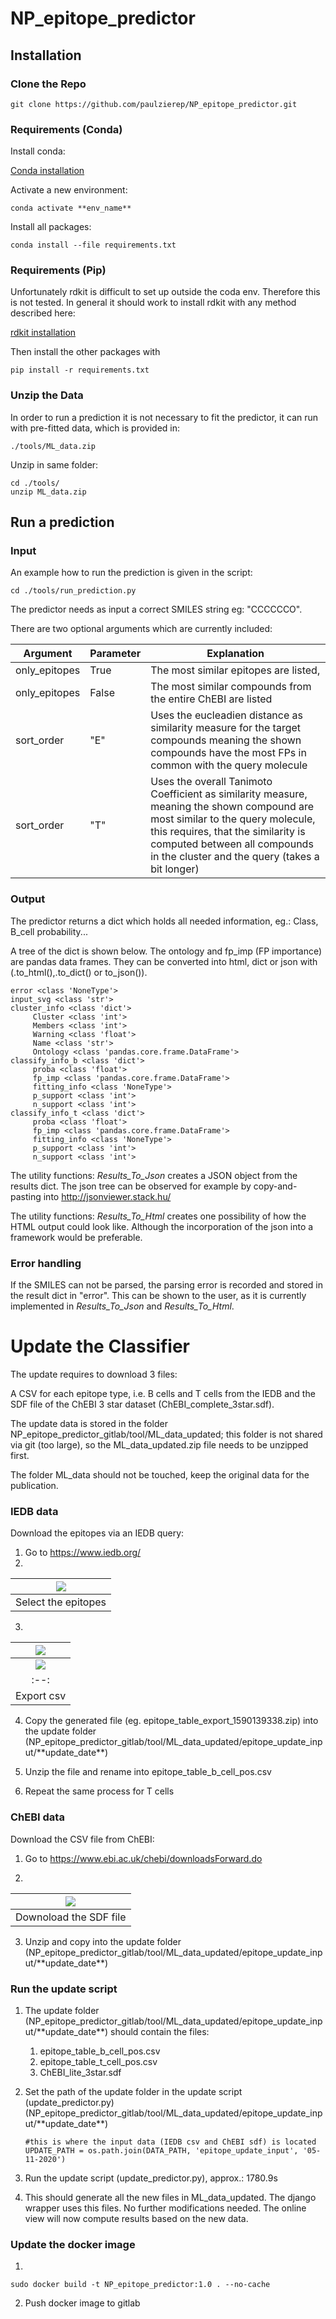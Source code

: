 # NP_epitope_predictor

## Installation

### Clone the Repo

```
git clone https://github.com/paulzierep/NP_epitope_predictor.git
```

### Requirements (Conda)

Install conda:

[Conda installation](https://docs.conda.io/projects/conda/en/latest/user-guide/install/)

Activate a new environment:

```
conda activate **env_name**
```

Install all packages:

```
conda install --file requirements.txt
```

### Requirements (Pip)

Unfortunately rdkit is difficult to set up outside the coda env. Therefore this is not tested.
In general it should work to install rdkit with any method described here:

[rdkit installation](http://www.rdkit.org/docs/Install.html)

Then install the other packages with 

```
pip install -r requirements.txt
```

### Unzip the Data

In order to run a prediction it is not necessary to fit the predictor, it can run with pre-fitted data, which is provided in:

```
./tools/ML_data.zip
```

Unzip in same folder:

```
cd ./tools/
unzip ML_data.zip
```

## Run a prediction

### Input

An example how to run the prediction is given in the script:

```
cd ./tools/run_prediction.py
```

The predictor needs as input a correct SMILES string eg: "CCCCCCO".

There are two optional arguments which are currently included:

Argument | Parameter | Explanation
------------ | ----------|---
only_epitopes | True | The most similar epitopes are listed, 
only_epitopes | False | The most similar compounds from the entire ChEBI are listed
sort_order | "E" | Uses the eucleadien distance as similarity measure for the target compounds meaning the shown compounds have the most FPs in common with the query molecule 
sort_order | "T" | Uses the overall Tanimoto Coefficient as similarity measure, meaning the shown compound are most similar to the query molecule, this requires, that the similarity is computed between all compounds in the cluster and the query (takes a bit longer)

### Output

The predictor returns a dict which holds all needed information, eg.: Class, B_cell probability...

A tree of the dict is shown below. The ontology and fp_imp (FP importance) are pandas data frames. They can be converted into html, dict or json with (.to_html(),.to_dict() or to_json()).

```
error <class 'NoneType'>
input_svg <class 'str'>
cluster_info <class 'dict'>
	 Cluster <class 'int'>
	 Members <class 'int'>
	 Warning <class 'float'>
	 Name <class 'str'>
	 Ontology <class 'pandas.core.frame.DataFrame'>
classify_info_b <class 'dict'>
	 proba <class 'float'>
	 fp_imp <class 'pandas.core.frame.DataFrame'>
	 fitting_info <class 'NoneType'>
	 p_support <class 'int'>
	 n_support <class 'int'>
classify_info_t <class 'dict'>
	 proba <class 'float'>
	 fp_imp <class 'pandas.core.frame.DataFrame'>
	 fitting_info <class 'NoneType'>
	 p_support <class 'int'>
	 n_support <class 'int'>
```

The utility functions: *Results_To_Json* creates a JSON object from the results dict. 
The json tree can be observed for example by copy-and-pasting into http://jsonviewer.stack.hu/

The utility functions: *Results_To_Html* creates one possibility of how the HTML output could look like.
Although the incorporation of the json into a framework would be preferable. 

### Error handling

If the SMILES can not be parsed,
the parsing error is recorded and stored in the 
result dict in "error".
This can be shown to the user, as it is currently implemented in *Results_To_Json* and *Results_To_Html*.

# Update the Classifier

The update requires to download 3 files:

A CSV for each epitope type, i.e. B cells and T cells from the IEDB and 
the SDF file of the ChEBI 3 star dataset (ChEBI_complete_3star.sdf).

The update data is stored in the folder NP_epitope_predictor_gitlab/tool/ML_data_updated;
this folder is not shared via git (too large), so the ML_data_updated.zip file needs to be
unzipped first.

The folder ML_data should not be touched, keep the original data for the publication.

### IEDB data

Download the epitopes via an IEDB query:
1) Go to https://www.iedb.org/
2) 

| ![](./doku/how_to_update/Selection_031.png) | 
|:--:| 
| Select the epitopes |

3) 

| ![](./doku/how_to_update/Selection_032.png) |
|:--:| 
| ![](./doku/how_to_update/Selection_033.png) |
|:--:| 
| Export csv 

4) Copy the generated file (eg. epitope_table_export_1590139338.zip) into the update folder 
(NP_epitope_predictor_gitlab/tool/ML_data_updated/epitope_update_input/\*\*update_date\*\*)

5) Unzip the file and rename into epitope_table_b_cell_pos.csv
6) Repeat the same process for T cells

### ChEBI data

Download the CSV file from ChEBI:
1) Go to https://www.ebi.ac.uk/chebi/downloadsForward.do

2) 
| ![](./doku/how_to_update/Selection_034.png) | 
|:--:| 
| Downoload the SDF file |

3) Unzip and copy  into the update folder 
(NP_epitope_predictor_gitlab/tool/ML_data_updated/epitope_update_input/\*\*update_date\*\*)

### Run the update script

1) The update folder 
(NP_epitope_predictor_gitlab/tool/ML_data_updated/epitope_update_input/\*\*update_date\*\*)
should contain the files:

	1) epitope_table_b_cell_pos.csv
	2) epitope_table_t_cell_pos.csv
	3) ChEBI_lite_3star.sdf

3) Set the path of the update folder in the update script (update_predictor.py)
(NP_epitope_predictor_gitlab/tool/ML_data_updated/epitope_update_input/\*\*update_date\*\*)

	```
	#this is where the input data (IEDB csv and ChEBI sdf) is located
	UPDATE_PATH = os.path.join(DATA_PATH, 'epitope_update_input', '05-11-2020') 
	```

4) Run the update script (update_predictor.py), approx.: 1780.9s

5) This should generate all the new files in ML_data_updated.
The django wrapper uses this files. No further modifications needed.
The online view will now compute results based on the new data.

### Update the docker image

1)
```
sudo docker build -t NP_epitope_predictor:1.0 . --no-cache
```

2) Push docker image to gitlab


